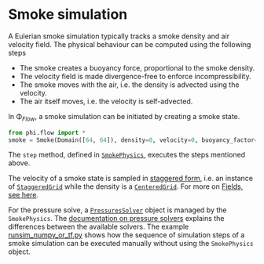 # Smoke simulation

A Eulerian smoke simulation typically tracks a smoke density and air velocity field.
The physical behaviour can be computed using the following steps

- The smoke creates a buoyancy force, proportional to the smoke density.
- The velocity field is made divergence-free to enforce incompressibility.
- The smoke moves with the air, i.e. the density is advected using the velocity.
- The air itself moves, i.e. the velocity is self-advected.

In Φ<sub>*Flow*</sub>, a smoke simulation can be initiated by creating a smoke state.
```python
from phi.flow import *
smoke = Smoke(Domain([64, 64]), density=0, velocity=0, buoyancy_factor=0.1, conserve_density=True)
```

The `step` method, defined in [`SmokePhysics`](../phi/physics/smoke.py), executes the steps mentioned above.

The velocity of a smoke state is sampled in [staggered form](Staggered_Grids.md), i.e. an instance of
[`StaggeredGrid`](../phi/field/staggered_grid.py) while the density is a [`CenteredGrid`](../phi/field/grid.py).
For more on [Fields, see here](Fields.md).

For the pressure solve, a [`PressuresSolver`](../phi/solver/base.py) object is managed by the `SmokePhysics`.
The [documentation on pressure solvers](Pressure_Solvers.md) explains the differences between the available solvers.
The example [runsim_numpy_or_tf.py](../apps/runsim_numpy_or_tf.py) shows how the 
sequence of simulation steps of a smoke simulation can be executed manually without
using the `SmokePhysics` object.

